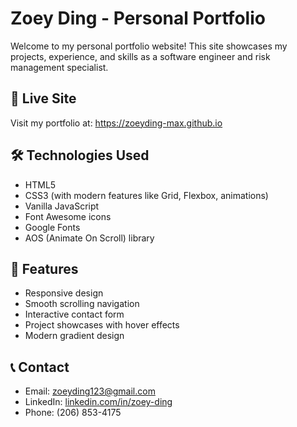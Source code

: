 # Zoey Ding - Personal Portfolio

Welcome to my personal portfolio website! This site showcases my projects, experience, and skills as a software engineer and risk management specialist.

## 🚀 Live Site
Visit my portfolio at: https://zoeyding-max.github.io

## 🛠️ Technologies Used
- HTML5
- CSS3 (with modern features like Grid, Flexbox, animations)
- Vanilla JavaScript
- Font Awesome icons
- Google Fonts
- AOS (Animate On Scroll) library

## 📱 Features
- Responsive design
- Smooth scrolling navigation
- Interactive contact form
- Project showcases with hover effects
- Modern gradient design

## 📞 Contact
- Email: zoeyding123@gmail.com
- LinkedIn: [linkedin.com/in/zoey-ding](https://www.linkedin.com/in/zoey-ding)
- Phone: (206) 853-4175